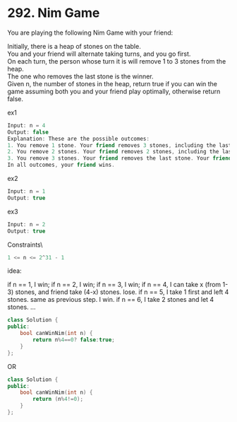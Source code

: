 # 292. Nim Game

You are playing the following Nim Game with your friend:

Initially, there is a heap of stones on the table.\
You and your friend will alternate taking turns, and you go first.\
On each turn, the person whose turn it is will remove 1 to 3 stones from the heap.\
The one who removes the last stone is the winner.\
Given n, the number of stones in the heap, return true if you can win the game assuming both you and your friend play optimally, otherwise return false.

ex1
```cpp
Input: n = 4
Output: false
Explanation: These are the possible outcomes:
1. You remove 1 stone. Your friend removes 3 stones, including the last stone. Your friend wins.
2. You remove 2 stones. Your friend removes 2 stones, including the last stone. Your friend wins.
3. You remove 3 stones. Your friend removes the last stone. Your friend wins.
In all outcomes, your friend wins.
```

ex2
```cpp
Input: n = 1
Output: true
```

ex3
```cpp
Input: n = 2
Output: true
```

Constraints\
```cpp
1 <= n <= 2^31 - 1
```

idea:

if n == 1, I win;
if n == 2, I win;
if n == 3, I win;
if n == 4, I can take x (from 1-3) stones, and friend take (4-x) stones. lose.
if n == 5, I take 1 first and left 4 stones. same as previous step. I win.
if n == 6, I take 2 stones and let 4 stones.
...


```cpp
class Solution {
public:
    bool canWinNim(int n) {
        return n%4==0? false:true;
    }
};
```
OR 
```cpp
class Solution {
public:
    bool canWinNim(int n) {
        return (n%4!=0);
    }
};
```











